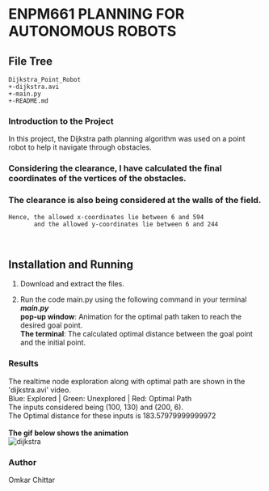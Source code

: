 # ENPM661 PLANNING FOR AUTONOMOUS ROBOTS

## **File Tree**

```
Dijkstra_Point_Robot
+-dijkstra.avi
+-main.py
+-README.md
```

### Introduction to the Project

In this project, the Dijkstra path planning algorithm was used on a point robot to help it navigate through obstacles.
### Considering the clearance, I have calculated the final coordinates of the vertices of the obstacles.  
### The clearance is also being considered at the walls of the field.
    Hence, the allowed x-coordinates lie between 6 and 594
           and the allowed y-coordinates lie between 6 and 244

<br>

## **Installation and Running**

1. Download and extract the files.

2. Run the code main.py using the following command in your terminal
    ***main.py*** <br>
**pop-up window**: Animation for the optimal path taken to reach the desired goal point. <br>
**The terminal**: The calculated optimal distance between the goal point and the initial point. <br>

### Results
The realtime node exploration along with optimal path are shown in the 'dijkstra.avi' video.<br>
Blue: Explored | Green: Unexplored | Red: Optimal Path <br>
The inputs considered being (100, 130) and (200, 6). <br>
The Optimal distance for these inputs is 183.57979999999972 <br>
<br>
**The gif below shows the animation**
<br>
![dijkstra](https://user-images.githubusercontent.com/71602406/224559984-e66f750e-eb21-4a50-88ea-670d9cf94d25.gif)
<br>

### Author
Omkar Chittar



